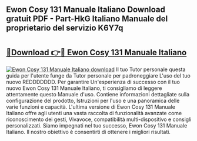 ## Ewon Cosy 131 Manuale Italiano Download gratuit PDF - Part-HkG Italiano Manuale del proprietario del servizio K6Y7q

# <h2><a href="http://dfcx2io.blite.top/?on=Ewon+Cosy+131+Manuale+Italiano">🔗Download 👉🔴 Ewon Cosy 131 Manuale Italiano</a></h2>

[![Ewon Cosy 131 Manuale Italiano download](https://i.imgur.com/lujVjoI.png)](http://dfcx2io.blite.top/?on=Ewon+Cosy+131+Manuale+Italiano)
Il tuo Tutor personale questa guida per l'utente funge da Tutor personale per padroneggiare L'uso del tuo nuovo REDDDDDDD. Per garantire Un'esperienza di successo con il tuo nuovo Ewon Cosy 131 Manuale Italiano, ti consigliamo di leggere attentamente questo Manuale d'uso. Contiene informazioni dettagliate sulla configurazione del prodotto, Istruzioni per l'uso e una panoramica delle varie funzioni e capacità. L'ultima versione di Ewon Cosy 131 Manuale Italiano offre agli utenti una vasta raccolta di funzionalità avanzate come riconoscimento dei gesti, Vivavoce, compatibilità multi-dispositivo e consigli personalizzati. Siamo impegnati nel tuo successo, Ewon Cosy 131 Manuale Italiano. Il nostro obiettivo è consentirti di ottenere i migliori risultati.

